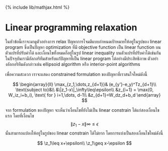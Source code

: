 {% include lib/mathjax.html %}
# Linear programming relaxation

ในหัวข้อนี้เราจะมาดูตัวอย่างการ relax ปัญหาการโจมตีแบบกำหนดเป้าหมายให้อยู่ในรูปของ linear program ซึ่งเป็นปัญหา optimization ที่มี objective function เป็น linear function บนตัวแปรที่ปรับค่าได้ และเงื่อนไขทั้งหมดก็อยู่ในรูป linear inequality บนตัวแปรที่ปรับค่าได้เช่นกัน
ในปัจจุบันเรามีอัลกอริทึมสำหรับแก้ปัญหาที่เป็น linear program ได้อย่างมีประสิทธิภาพ ตัวอย่างอัลกอริทึมดังกล่าวเช่น ellipsoid algorithm หรือ interior-point algorithms

เพื่อความสะดวก เราจะแสดง constrained formulation ของปัญหาที่เราสนใจใหม่ดังนี้

$$
\begin{array}{ll}
\max_{z_1,\dots,z_{d+1}}& (e_{y'}-e_y)^Tz_{d+1}\\
\text{subject to}&\\
&\|z_1-x\|_\infty\leq\epsilon\\
&z_{i+1} = \max(0, W_iz_i+b_i), \text{ for } i=1,\dots, d-1\\
&z_{d+1}=W_dz_d+b_d
\end{array}
$$

จาก formulation ของปัญหา จะเห็นว่าเงื่อนไขที่ยังไม่เป็น linear constrain ได้แก่สองเงื่อนไขแรก โดยที่เงื่อนไข $$\|z_1-x\|\infty\leq\epsilon$$ นั้นสามารถแปลงให้อยู่ในรูปของ linear constrain ได้ไม่ยาก โดยการแบ่งเป็นสองเงื่อนไขใหม่ดังนี้

$$
\z_1\leq x+\epsilon\\
\z_1\geq x-\epsilon
$$
